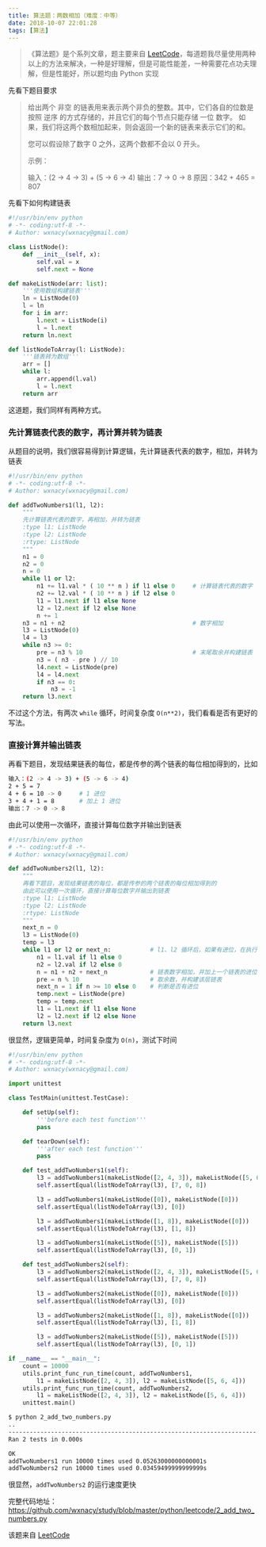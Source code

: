 ```yaml
---
title: 算法题：两数相加（难度：中等）
date: 2018-10-07 22:01:28
tags: [算法]
---
```


> 《算法题》是个系列文章，题主要来自 [LeetCode](https://leetcode-cn.com/problemset/all/)，每道题我尽量使用两种以上的方法来解决，一种是好理解，但是可能性能差，一种需要花点功夫理解，但是性能好，所以题均由 Python 实现

<!-- more -->

先看下题目要求

> 给出两个 非空 的链表用来表示两个非负的整数。其中，它们各自的位数是按照 逆序 的方式存储的，并且它们的每个节点只能存储 一位 数字。
> 如果，我们将这两个数相加起来，则会返回一个新的链表来表示它们的和。
>
> 您可以假设除了数字 0 之外，这两个数都不会以 0 开头。
>
> 示例：
>
> 输入：(2 -> 4 -> 3) + (5 -> 6 -> 4)
> 输出：7 -> 0 -> 8
> 原因：342 + 465 = 807

先看下如何构建链表

```python
#!/usr/bin/env python
# -*- coding:utf-8 -*-
# Author: wxnacy(wxnacy@gmail.com)

class ListNode():
    def __init__(self, x):
        self.val = x
        self.next = None

def makeListNode(arr: list):
    '''使用数组构建链表'''
    ln = ListNode(0)
    l = ln
    for i in arr:
        l.next = ListNode(i)
        l = l.next
    return ln.next

def listNodeToArray(l: ListNode):
    '''链表转为数组'''
    arr = []
    while l:
        arr.append(l.val)
        l = l.next
    return arr
```

这道题，我们同样有两种方式。

### 先计算链表代表的数字，再计算并转为链表

从题目的说明，我们很容易得到计算逻辑，先计算链表代表的数字，相加，并转为链表

```python
#!/usr/bin/env python
# -*- coding:utf-8 -*-
# Author: wxnacy(wxnacy@gmail.com)

def addTwoNumbers1(l1, l2):
    """
    先计算链表代表的数字，再相加，并转为链表
    :type l1: ListNode
    :type l2: ListNode
    :rtype: ListNode
    """
    n1 = 0
    n2 = 0
    n = 0
    while l1 or l2:
        n1 += l1.val * ( 10 ** n ) if l1 else 0     # 计算链表代表的数字
        n2 += l2.val * ( 10 ** n ) if l2 else 0
        l1 = l1.next if l1 else None
        l2 = l2.next if l2 else None
        n += 1
    n3 = n1 + n2                                    # 数字相加
    l3 = ListNode(0)
    l4 = l3
    while n3 >= 0:
        pre = n3 % 10                               # 末尾取余并构建链表
        n3 = ( n3 - pre ) // 10
        l4.next = ListNode(pre)
        l4 = l4.next
        if n3 == 0:
            n3 = -1
    return l3.next
```

不过这个方法，有两次 `while` 循环，时间复杂度 `O(n**2)`，我们看看是否有更好的写法。

### 直接计算并输出链表

再看下题目，发现结果链表的每位，都是传参的两个链表的每位相加得到的，比如

```bash
输入：(2 -> 4 -> 3) + (5 -> 6 -> 4)
2 + 5 = 7
4 + 6 = 10 -> 0     # 1 进位
3 + 4 + 1 = 8       # 加上 1 进位
输出：7 -> 0 -> 8
```

由此可以使用一次循环，直接计算每位数字并输出到链表

```python
#!/usr/bin/env python
# -*- coding:utf-8 -*-
# Author: wxnacy(wxnacy@gmail.com)

def addTwoNumbers2(l1, l2):
    """
    再看下题目，发现结果链表的每位，都是传参的两个链表的每位相加得到的
    由此可以使用一次循环，直接计算每位数字并输出到链表
    :type l1: ListNode
    :type l2: ListNode
    :rtype: ListNode
    """
    next_n = 0
    l3 = ListNode(0)
    temp = l3
    while l1 or l2 or next_n:           # l1、l2 循环后，如果有进位，在执行一次
        n1 = l1.val if l1 else 0
        n2 = l2.val if l2 else 0
        n = n1 + n2 + next_n            # 链表数字相加，并加上一个链表的进位
        pre = n % 10                    # 取余数，并构建该层链表
        next_n = 1 if n >= 10 else 0    # 判断是否有进位
        temp.next = ListNode(pre)
        temp = temp.next
        l1 = l1.next if l1 else None
        l2 = l2.next if l2 else None
    return l3.next
```

很显然，逻辑更简单，时间复杂度为 `O(n)`，测试下时间

```python
#!/usr/bin/env python
# -*- coding:utf-8 -*-
# Author: wxnacy(wxnacy@gmail.com)

import unittest

class TestMain(unittest.TestCase):

    def setUp(self):
        '''before each test function'''
        pass

    def tearDown(self):
        '''after each test function'''
        pass

    def test_addTwoNumbers1(self):
        l3 = addTwoNumbers1(makeListNode([2, 4, 3]), makeListNode([5, 6, 4]))
        self.assertEqual(listNodeToArray(l3), [7, 0, 8])

        l3 = addTwoNumbers1(makeListNode([0]), makeListNode([0]))
        self.assertEqual(listNodeToArray(l3), [0])

        l3 = addTwoNumbers1(makeListNode([1, 8]), makeListNode([0]))
        self.assertEqual(listNodeToArray(l3), [1, 8])

        l3 = addTwoNumbers1(makeListNode([5]), makeListNode([5]))
        self.assertEqual(listNodeToArray(l3), [0, 1])

    def test_addTwoNumbers2(self):
        l3 = addTwoNumbers2(makeListNode([2, 4, 3]), makeListNode([5, 6, 4]))
        self.assertEqual(listNodeToArray(l3), [7, 0, 8])

        l3 = addTwoNumbers2(makeListNode([0]), makeListNode([0]))
        self.assertEqual(listNodeToArray(l3), [0])

        l3 = addTwoNumbers2(makeListNode([1, 8]), makeListNode([0]))
        self.assertEqual(listNodeToArray(l3), [1, 8])

        l3 = addTwoNumbers2(makeListNode([5]), makeListNode([5]))
        self.assertEqual(listNodeToArray(l3), [0, 1])

if __name__ == "__main__":
    count = 10000
    utils.print_func_run_time(count, addTwoNumbers1,
        l1 = makeListNode([2, 4, 3]), l2 = makeListNode([5, 6, 4]))
    utils.print_func_run_time(count, addTwoNumbers2,
        l1 = makeListNode([2, 4, 3]), l2 = makeListNode([5, 6, 4]))
    unittest.main()
```

```bash
$ python 2_add_two_numbers.py
..
----------------------------------------------------------------------
Ran 2 tests in 0.000s

OK
addTwoNumbers1 run 10000 times used 0.05263000000000001s
addTwoNumbers2 run 10000 times used 0.03459499999999999s
```

很显然，`addTwoNumbers2` 的运行速度更快

完整代码地址：https://github.com/wxnacy/study/blob/master/python/leetcode/2_add_two_numbers.py

该题来自 [LeetCode](https://leetcode-cn.com/problems/add-two-numbers/)
